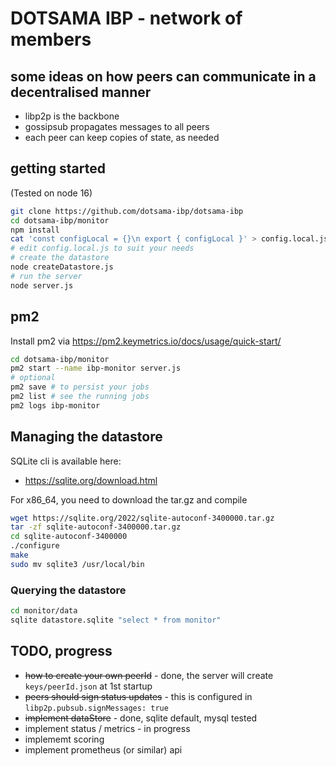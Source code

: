 # DOTSAMA IBP - network of members

## some ideas on how peers can communicate in a decentralised manner

- libp2p is the backbone
- gossipsub propagates messages to all peers
- each peer can keep copies of state, as needed

## getting started
(Tested on node 16)
```bash
git clone https://github.com/dotsama-ibp/dotsama-ibp
cd dotsama-ibp/monitor
npm install
cat 'const configLocal = {}\n export { configLocal }' > config.local.js
# edit config.local.js to suit your needs
# create the datastore
node createDatastore.js
# run the server
node server.js
```

## pm2

Install pm2 via https://pm2.keymetrics.io/docs/usage/quick-start/

```bash
cd dotsama-ibp/monitor
pm2 start --name ibp-monitor server.js
# optional
pm2 save # to persist your jobs
pm2 list # see the running jobs
pm2 logs ibp-monitor
```

## Managing the datastore

SQLite cli is available here:
- https://sqlite.org/download.html

For x86_64, you need to download the tar.gz and compile
```bash
wget https://sqlite.org/2022/sqlite-autoconf-3400000.tar.gz
tar -zf sqlite-autoconf-3400000.tar.gz
cd sqlite-autoconf-3400000
./configure
make
sudo mv sqlite3 /usr/local/bin
```

### Querying the datastore
```bash
cd monitor/data
sqlite datastore.sqlite "select * from monitor"
```

## TODO, progress

- ~~how to create your own peerId~~ - done, the server will create `keys/peerId.json` at 1st startup
- ~~peers should sign status updates~~ - this is configured in `libp2p.pubsub.signMessages: true`
- ~~implement dataStore~~ - done, sqlite default, mysql tested
- implement status / metrics - in progress
- implememt scoring
- implement prometheus (or similar) api
